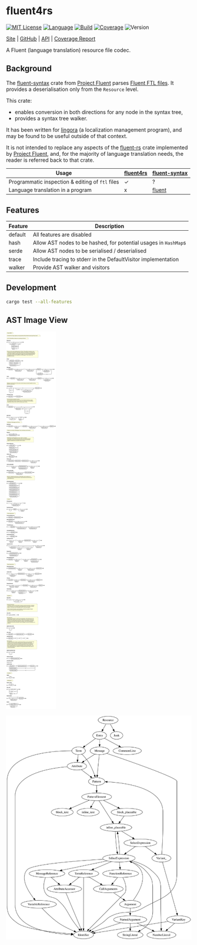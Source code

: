 # fluent4rs

[![MIT License](https://img.shields.io/github/license/nigeleke/fluent4rs?style=plastic)](https://github.com/nigeleke/fluent4rs/blob/master/LICENSE)
[![Language](https://img.shields.io/badge/language-Rust-blue.svg?style=plastic)](https://www.rust-lang.org/)
[![Build](https://img.shields.io/github/actions/workflow/status/nigeleke/fluent4rs/acceptance.yml?style=plastic)](https://github.com/nigeleke/fluent4rs/actions/workflows/acceptance.yml)
[![Coverage](https://img.shields.io/codecov/c/github/nigeleke/fluent4rs?style=plastic)](https://codecov.io/gh/nigeleke/fluent4rs)
![Version](https://img.shields.io/github/v/tag/nigeleke/fluent4rs?style=plastic)

  [Site](https://nigeleke.github.io/fluent4rs) \| [GitHub](https://github.com/nigeleke/fluent4rs) \| [API](https://docs.rs/fluent4rs/latest/fluent4rs/) \| [Coverage Report](https://app.codecov.io/gh/nigeleke/fluent4rs)

A Fluent (language translation) resource file codec.

## Background

The [fluent-syntax](https://crates.io/crates/fluent_syntax) crate from [Project Fluent](https://projectfluent.org/)
parses [Fluent FTL files](https://projectfluent.org/fluent/guide/). It provides a deserialisation only from the
`Resource` level.

This crate:

* enables conversion in both directions for any node in the syntax tree,
* provides a syntax tree walker.

It has been written for [lingora](https://github.com/nigeleke/lingora) (a localization management program), and may be
found to be useful outside of that context.

It is not intended to replace any aspects of the [fluent-rs](https://github.com/projectfluent/fluent-rs)
crate implemented by [Project Fluent](https://projectfluent.org/), and, for the majority of language
translation needs, the reader is referred back to that crate.

| __Usage__                                        | [fluent4rs](https://nigeleke.github.io/fluent4rs/) | [fluent-syntax](https://crates.io/crates/fluent_syntax) |
| ------------------------------------------------ | -------------------------------------------------- | ------------------------------------------------------- |
| Programmatic inspection & editing of `ftl` files | ✓                                                  | ?                                                       |
| Language translation in a program                | x                                                  | [fluent](https://crates.io/crates/fluent)               |

## Features

| __Feature__ | __Description__                                                     |
|-------------|---------------------------------------------------------------------|
| default     | All features are disabled                                           |
| hash        | Allow AST nodes to be hashed, for potential usages in `HashMap`s    |
| serde       | Allow AST nodes to be serialised / deserialised                     |
| trace       | Include tracing to stderr in the DefaultVisitor implementation      |
| walker      | Provide AST walker and visitors                                     |

## Development

```bash
cargo test --all-features
```

## AST Image View

![Railroad](fluent_ebnf.svg)

![Relationships](fluent_relationships.svg)
